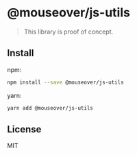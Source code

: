 # @mouseover/js-utils

> This library is proof of concept.



## Install

npm:

```sh
npm install --save @mouseover/js-utils
```

yarn:

```sh
yarn add @mouseover/js-utils
```

## License

MIT
